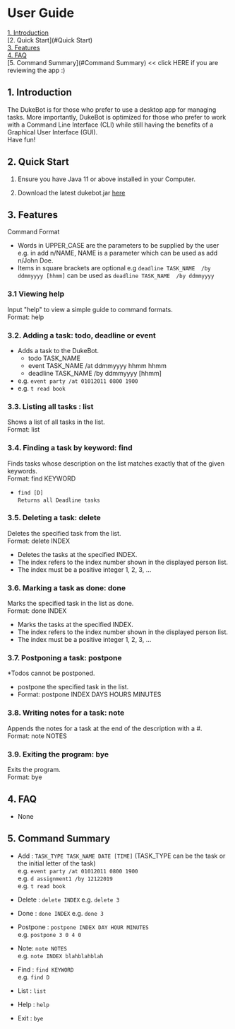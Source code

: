 # User Guide
[1. Introduction](#Introduction)  
[2. Quick Start](#Quick Start)    
[3. Features](#Features)  
[4. FAQ](#FAQ)   
[5. Command Summary](#Command Summary) << click HERE if you are reviewing the app :)

## 1. Introduction <a name="Introduction"></a>
The DukeBot is for those who prefer to use a desktop app for managing tasks. 
More importantly, DukeBot is optimized for those who prefer to work with a Command 
Line Interface (CLI) while still having the benefits of a Graphical User Interface (GUI).  
Have fun!

## 2. Quick Start <a name="Quick Start"></a>
1. Ensure you have Java 11 or above installed in your Computer.  

1. Download the latest dukebot.jar [here](https://github.com/calvincxz/duke/releases)

## 3. Features <a name="Features"></a>

Command Format
* Words in UPPER_CASE are the parameters to be supplied by the user 
e.g. in add n/NAME, NAME is a parameter which can be used as add n/John Doe.
* Items in square brackets are optional e.g `deadline TASK_NAME  /by ddmmyyyy [hhmm]`
can be used as `deadline TASK_NAME  /by ddmmyyyy`


### 3.1 Viewing help
Input "help" to view a simple guide to command formats.  
Format: help

### 3.2. Adding a task: todo, deadline or event
* Adds a task to the DukeBot.
    * todo TASK_NAME 
    * event TASK_NAME /at ddmmyyyy hhmm hhmm  
    * deadline TASK_NAME /by ddmmyyyy [hhmm]
* e.g. `event party /at 01012011 0800 1900`
* e.g. `t read book`

### 3.3. Listing all tasks : list
Shows a list of all tasks in the list.  
Format: list

### 3.4. Finding a task by keyword: find
Finds tasks whose description on the list matches exactly that of the given keywords.  
Format: find KEYWORD 
* `find [D]  `  
`Returns all Deadline tasks`

### 3.5. Deleting a task: delete
Deletes the specified task from the list.  
Format: delete INDEX
* Deletes the tasks at the specified INDEX.
* The index refers to the index number shown in the displayed person list.
* The index must be a positive integer 1, 2, 3, …​

### 3.6. Marking a task as done: done  
Marks the specified task in the list as done.  
Format: done INDEX
* Marks the tasks at the specified INDEX.
* The index refers to the index number shown in the displayed person list.
* The index must be a positive integer 1, 2, 3, …​

### 3.7. Postponing a task: postpone  
*Todos cannot be postponed.

* postpone the specified task in the list.  
* Format: postpone INDEX DAYS HOURS MINUTES  

### 3.8. Writing notes for a task: note  
Appends the notes for a task at the end of the description with a #.  
Format: note NOTES

### 3.9. Exiting the program: bye  
Exits the program.  
Format: bye

## 4. FAQ <a name="FAQ"></a>
* None

## 5. Command Summary <a name="Command Summary"></a>
* Add : `TASK_TYPE TASK_NAME DATE [TIME]`  (TASK_TYPE can be the task or the initial letter of the task)  
e.g. `event party /at 01012011 0800 1900`  
e.g. `d assignment1 /by 12122019`  
e.g. `t read book`  

* Delete : `delete INDEX`
e.g. `delete 3`

* Done : `done INDEX`
e.g. `done 3`

* Postpone : `postpone INDEX DAY HOUR MINUTES`  
e.g. `postpone 3 0 4 0`

* Note: `note NOTES`  
e.g. `note INDEX blahblahblah`

* Find : `find KEYWORD`   
e.g. `find D`
* List : `list`
* Help : `help`
* Exit : `bye`
